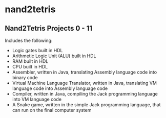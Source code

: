 # nand2tetris
## Nand2Tetris Projects 0 - 11
Includes the following:
* Logic gates built in HDL
* Arithmetic Logic Unit (ALU) built in HDL 
* RAM built in HDL
* CPU built in HDL
* Assembler, written in Java, translating Assembly language code into binary code
* Virtual Machine Language Translator, written in Java, translating VM language code into Assembly language code
* Compiler, written in Java, compiling the Jack programming language into VM language code
* A Snake game, written in the simple Jack programming language, that can run on the final computer system

